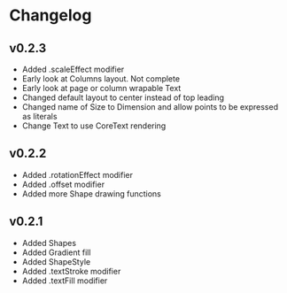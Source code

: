 #  Changelog


## v0.2.3
* Added .scaleEffect modifier
* Early look at Columns layout. Not complete
* Early look at page or column wrapable Text
* Changed default layout to center instead of top leading
* Changed name of Size to Dimension and allow points to be expressed as literals
* Change Text to use CoreText rendering

## v0.2.2
* Added .rotationEffect modifier
* Added .offset modifier
* Added more Shape drawing functions

## v0.2.1
* Added Shapes
* Added Gradient fill
* Added ShapeStyle
* Added .textStroke modifier
* Added .textFill modifier
